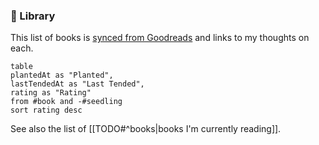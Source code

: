 ### 📖 Library

This list of books is [synced from Goodreads](https://www.goodreads.com/user/show/8150945-william) and links to my thoughts on each.

```dataview
table
plantedAt as "Planted",
lastTendedAt as "Last Tended",
rating as "Rating"
from #book and -#seedling
sort rating desc
```

See also the list of [[TODO#^books|books I'm currently reading]].
